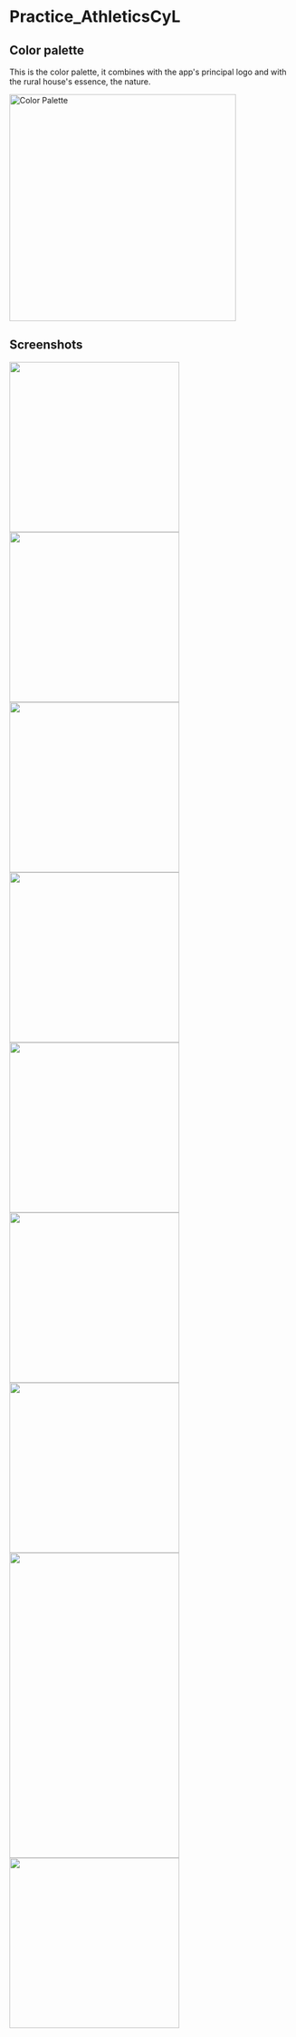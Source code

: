 # Practice_AthleticsCyL

## Color palette

This is the color palette, it combines with the app's principal logo and with the rural house's essence, the nature.

<img src=/Screenshots/Color Palatte.png alt="Color Palette" width="400"/>

## Screenshots

<img src=/Screenshots/IMG1.png width="300"/> <img src=/Screenshots/IMG2.png width="300"/>
<img src=/Screenshots/IMG3.png width="300"/> <img src=/Screenshots/IMG4.png width="300"/>
<img src=/Screenshots/IMG5.png width="300"/> <img src=/Screenshots/IMG6.png width="300"/>
<img src=/Screenshots/IMG7.png width="300"/> <img src=/Screenshots/IMG8.png width="300" height="538"/>
<img src=/Screenshots/IMG9.png width="300"/>
